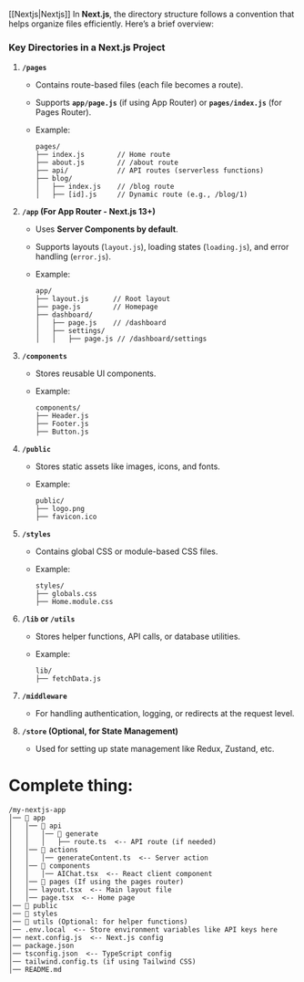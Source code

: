 [[Nextjs|Nextjs]]
In **Next.js**, the directory structure follows a convention that helps organize files efficiently. Here’s a brief overview:

### **Key Directories in a Next.js Project**

1. **`/pages`**
    
    - Contains route-based files (each file becomes a route).
    - Supports **`app/page.js`** (if using App Router) or **`pages/index.js`** (for Pages Router).
    - Example:
        
        ```
        pages/
        ├── index.js        // Home route
        ├── about.js        // /about route
        ├── api/            // API routes (serverless functions)
        ├── blog/
        │   ├── index.js    // /blog route
        │   ├── [id].js     // Dynamic route (e.g., /blog/1)
        ```
        
2. **`/app` (For App Router - Next.js 13+)**
    
    - Uses **Server Components by default**.
    - Supports layouts (`layout.js`), loading states (`loading.js`), and error handling (`error.js`).
    - Example:
        
        ```
        app/
        ├── layout.js      // Root layout
        ├── page.js        // Homepage
        ├── dashboard/
        │   ├── page.js    // /dashboard
        │   ├── settings/
        │   │   ├── page.js // /dashboard/settings
        ```
        
3. **`/components`**
    
    - Stores reusable UI components.
    - Example:
        
        ```
        components/
        ├── Header.js
        ├── Footer.js
        ├── Button.js
        ```
        
4. **`/public`**
    
    - Stores static assets like images, icons, and fonts.
    - Example:
        
        ```
        public/
        ├── logo.png
        ├── favicon.ico
        ```
        
5. **`/styles`**
    
    - Contains global CSS or module-based CSS files.
    - Example:
        
        ```
        styles/
        ├── globals.css
        ├── Home.module.css
        ```
        
6. **`/lib` or `/utils`**
    
    - Stores helper functions, API calls, or database utilities.
    - Example:
        
        ```
        lib/
        ├── fetchData.js
        ```
        
7. **`/middleware`**
    
    - For handling authentication, logging, or redirects at the request level.
8. **`/store` (Optional, for State Management)**
    
    - Used for setting up state management like Redux, Zustand, etc.


# Complete thing:

```
/my-nextjs-app
│── 📂 app
│   │── 📂 api
│   │   │── 📂 generate
│   │   │   ├── route.ts  <-- API route (if needed)
│   │── 📂 actions
│   │   │── generateContent.ts  <-- Server action
│   │── 📂 components
│   │   │── AIChat.tsx  <-- React client component
│   │── 📂 pages (If using the pages router)
│   │── layout.tsx  <-- Main layout file
│   │── page.tsx  <-- Home page
│── 📂 public
│── 📂 styles
│── 📂 utils (Optional: for helper functions)
│── .env.local  <-- Store environment variables like API keys here
│── next.config.js  <-- Next.js config
│── package.json
│── tsconfig.json  <-- TypeScript config
│── tailwind.config.ts (if using Tailwind CSS)
│── README.md

```